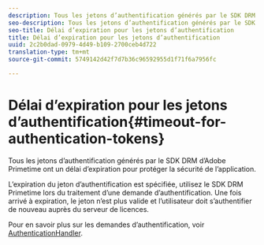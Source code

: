 ```yaml
---
description: Tous les jetons d’authentification générés par le SDK DRM d’Adobe Primetime ont un délai d’expiration pour protéger la sécurité de l’application.
seo-description: Tous les jetons d’authentification générés par le SDK DRM d’Adobe Primetime ont un délai d’expiration pour protéger la sécurité de l’application.
seo-title: Délai d’expiration pour les jetons d’authentification
title: Délai d’expiration pour les jetons d’authentification
uuid: 2c2b0dad-0979-4d49-b109-2700ceb4d722
translation-type: tm+mt
source-git-commit: 5749142d42f7d7b36c96592955d1f71f6a7956fc

---
```



# Délai d’expiration pour les jetons d’authentification{#timeout-for-authentication-tokens}

Tous les jetons d’authentification générés par le SDK DRM d’Adobe Primetime ont un délai d’expiration pour protéger la sécurité de l’application.

L’expiration du jeton d’authentification est spécifiée, utilisez le SDK DRM Primetime lors du traitement d’une demande d’authentification. Une fois arrivé à expiration, le jeton n’est plus valide et l’utilisateur doit s’authentifier de nouveau auprès du serveur de licences.

Pour en savoir plus sur les demandes d’authentification, voir [AuthenticationHandler](https://help.adobe.com/en_US/primetime/api/drm-apis/server/javadocs-flashaccess-pro/com/adobe/flashaccess/sdk/protocol/authentication/AuthenticationHandler.html).
